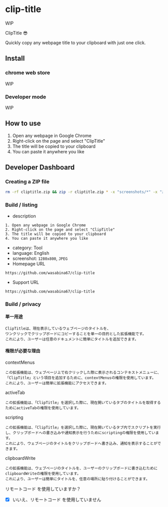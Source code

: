 # clip-title

WIP

ClipTitle 😎

Quickly copy any webpage title to your clipboard with just one click.

## Install

### chrome web store

WIP

### Developer mode

WIP

## How to use

1. Open any webpage in Google Chrome
2. Right-click on the page and select "ClipTitle"
3. The title will be copied to your clipboard
4. You can paste it anywhere you like

## Developer Dashboard

### Creating a ZIP file

```bash
rm -rf cliptitle.zip && zip -r cliptitle.zip * -x "screenshots/*" -x "zip/*"
```

### Build / listing

- description

```
1. Open any webpage in Google Chrome
2. Right-click on the page and select "ClipTitle"
3. The title will be copied to your clipboard
4. You can paste it anywhere you like
```

- category: Tool
- language: English
- screenshot: `1280x800`, `JPEG`
- Homepage URL

```
https://github.com/wasabina67/clip-title
```

- Support URL

```
https://github.com/wasabina67/clip-title
```

### Build / privacy

#### 単一用途

```
ClipTitleは、現在表示しているウェブページのタイトルを、
ワンクリックでクリップボードにコピーすることを単一の目的とした拡張機能です。
これにより、ユーザーは任意のドキュメントに簡単にタイトルを追加できます。
```

#### 権限が必要な理由

contextMenus

```
この拡張機能は、ウェブページ上で右クリックした際に表示されるコンテキストメニューに、
「ClipTitle」という項目を追加するために、contextMenusの権限を使用しています。
これにより、ユーザーは簡単に拡張機能にアクセスできます。
```

activeTab

```
この拡張機能は、「ClipTitle」を選択した際に、現在開いているタブのタイトルを取得するためにactiveTabの権限を使用しています。

```

scripting

```
この拡張機能は、「ClipTitle」を選択した際に、現在開いているタブ内でスクリプトを実行し、クリップボードへの書き込みや通知表示を行うためにscriptingの権限を使用しています。
これにより、ウェブページのタイトルをクリップボードへ書き込み、通知を表示することができます。
```

clipboardWrite

```
この拡張機能は、ウェブページのタイトルを、ユーザーのクリップボードに書き込むためにclipboardWriteの権限を使用しています。
これにより、ユーザーは簡単にタイトルを、任意の場所に貼り付けることができます。
```

リモートコード を使用していますか？

- [x] いいえ、リモートコード を使用していません

